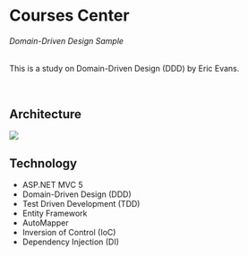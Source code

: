 # Courses Center
###### Domain-Driven Design Sample

This is a study on Domain-Driven Design (DDD) by Eric Evans.

<br>

## Architecture
![](http://insidecode.com.br/apps/CoursesCenter/ddd_architecture.png)

## Technology

  - ASP.NET MVC 5
 - Domain-Driven Design (DDD)
 - Test Driven Development (TDD)
 - Entity Framework
 - AutoMapper
 - Inversion of Control (IoC)
 - Dependency Injection (DI)
